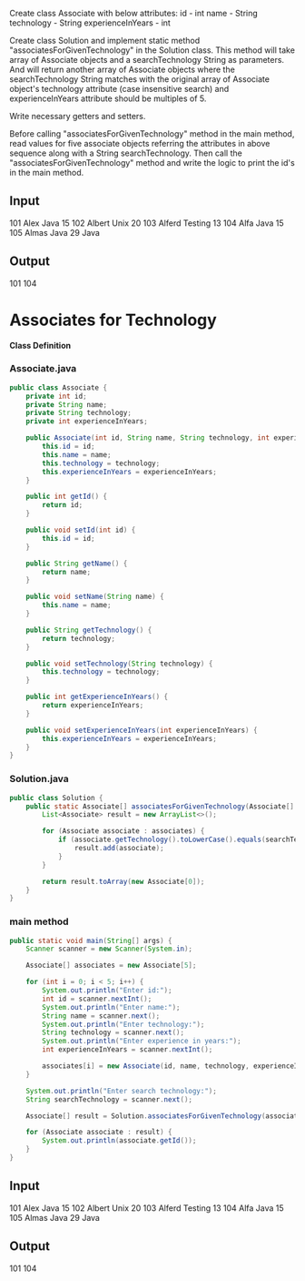 Create class Associate with below attributes:
id - int
name - String
technology - String
experienceInYears - int

Create class Solution and implement static method "associatesForGivenTechnology" in the Solution class.
This method will take array of Associate objects and a searchTechnology String as parameters.
And will return another array of Associate objects where the searchTechnology String matches with the original array of 
Associate object's technology attribute (case insensitive search) and experienceInYears attribute should be multiples of 5.

Write necessary getters and setters.

Before calling "associatesForGivenTechnology" method in the main method, read values for five associate objects referring 
the attributes in above sequence along with a String searchTechnology.
Then call the "associatesForGivenTechnology" method and write the logic to print the id's in the main method.

Input
-----------------
101
Alex
Java
15
102
Albert
Unix
20
103
Alferd
Testing
13
104
Alfa
Java
15
105
Almas
Java
29
Java

Output
------------------
101
104

**Associates for Technology**
=====================



**Class Definition**

### Associate.java
```java
public class Associate {
    private int id;
    private String name;
    private String technology;
    private int experienceInYears;

    public Associate(int id, String name, String technology, int experienceInYears) {
        this.id = id;
        this.name = name;
        this.technology = technology;
        this.experienceInYears = experienceInYears;
    }

    public int getId() {
        return id;
    }

    public void setId(int id) {
        this.id = id;
    }

    public String getName() {
        return name;
    }

    public void setName(String name) {
        this.name = name;
    }

    public String getTechnology() {
        return technology;
    }

    public void setTechnology(String technology) {
        this.technology = technology;
    }

    public int getExperienceInYears() {
        return experienceInYears;
    }

    public void setExperienceInYears(int experienceInYears) {
        this.experienceInYears = experienceInYears;
    }
}
```

### Solution.java
```java
public class Solution {
    public static Associate[] associatesForGivenTechnology(Associate[] associates, String searchTechnology) {
        List<Associate> result = new ArrayList<>();

        for (Associate associate : associates) {
            if (associate.getTechnology().toLowerCase().equals(searchTechnology.toLowerCase()) && associate.getExperienceInYears() % 5 == 0) {
                result.add(associate);
            }
        }

        return result.toArray(new Associate[0]);
    }
}
```

### main method
```java
public static void main(String[] args) {
    Scanner scanner = new Scanner(System.in);

    Associate[] associates = new Associate[5];

    for (int i = 0; i < 5; i++) {
        System.out.println("Enter id:");
        int id = scanner.nextInt();
        System.out.println("Enter name:");
        String name = scanner.next();
        System.out.println("Enter technology:");
        String technology = scanner.next();
        System.out.println("Enter experience in years:");
        int experienceInYears = scanner.nextInt();

        associates[i] = new Associate(id, name, technology, experienceInYears);
    }

    System.out.println("Enter search technology:");
    String searchTechnology = scanner.next();

    Associate[] result = Solution.associatesForGivenTechnology(associates, searchTechnology);

    for (Associate associate : result) {
        System.out.println(associate.getId());
    }
}
```

**Input**
-----------------

101
Alex
Java
15
102
Albert
Unix
20
103
Alferd
Testing
13
104
Alfa
Java
15
105
Almas
Java
29
Java

**Output**
------------------

101
104